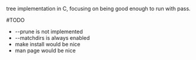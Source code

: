 tree implementation in C, focusing on being good enough to run with pass.

#TODO

- --prune is not implemented
- --matchdirs is always enabled
- make install would be nice
- man page would be nice
